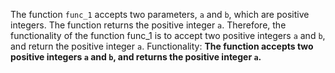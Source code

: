 The function `func_1` accepts two parameters, `a` and `b`, which are positive integers. The function returns the positive integer `a`. Therefore, the functionality of the function func_1 is to accept two positive integers `a` and `b`, and return the positive integer `a`. 
Functionality: **The function accepts two positive integers `a` and `b`, and returns the positive integer `a`.**